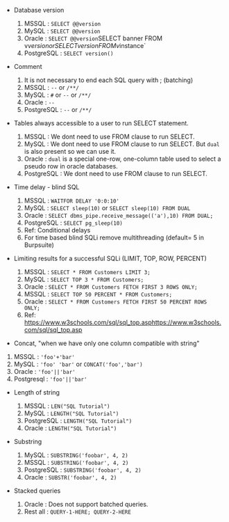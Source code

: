 - Database version

  1. MSSQL : `SELECT @@version`
  2. MySQL : `SELECT @@version`
  3. Oracle : `SELECT @@version`SELECT banner FROM v$version or SELECT version FROM v$instance`
  4. PostgreSQL : `SELECT version()`

- Comment

  1. It is not necessary to end each SQL query with ; (batching)
  2. MSSQL : `--` or `/**/`
  3. MySQL : `#` or `--` or `/**/`
  4. Oracle : `--`
  5. PostgreSQL : `--` or `/**/`

- Tables always accessible to a user to run SELECT statement.

  1. MSSQL : We dont need to use FROM clause to run SELECT.
  2. MySQL : We dont need to use FROM clause to run SELECT. But `dual` is also present so we can use it.
  3. Oracle : `dual` is a special one-row, one-column table used to select a pseudo row in oracle databases.
  4. PostgreSQL : We dont need to use FROM clause to run SELECT.

- Time delay - blind SQL

  1. MSSQL : `WAITFOR DELAY '0:0:10'`
  2. MySQL : `SELECT sleep(10)` or  `SELECT sleep(10) FROM DUAL`
  3. Oracle : `SELECT dbms_pipe.receive_message(('a'),10) FROM DUAL;`
  4. PostgreSQL : `SELECT pg_sleep(10)`
  5. Ref: Conditional delays
  6. For time based blind SQLi remove multithreading (default= 5 in Burpsuite)

- Limiting results for a successful SQLi (LIMIT, TOP, ROW, PERCENT)

  1. MSSQL : `SELECT * FROM Customers LIMIT 3;`
  2. MySQL : `SELECT TOP 3 * FROM Customers;`
  3. Oracle : `SELECT * FROM Customers FETCH FIRST 3 ROWS ONLY;`
  4. MSSQL : `SELECT TOP 50 PERCENT * FROM Customers;`
  5. Oracle : `SELECT * FROM Customers FETCH FIRST 50 PERCENT ROWS ONLY;`
  6. Ref: https://www.w3schools.com/sql/sql_top.asphttps://www.w3schools.com/sql/sql_top.asp

- Concat, "when we have only one column compatible with string"

1.  MSSQL : `'foo'+'bar'`
2.  MySQL : `'foo' 'bar'` or `CONCAT('foo','bar')`
3.  Oracle : `'foo'||'bar'`
4.  Postgresql : `'foo'||'bar'`

- Length of string

  1. MSSQL : `LEN("SQL Tutorial")`
  2. MySQL : `LENGTH("SQL Tutorial")`
  3. PostgreSQL : `LENGTH("SQL Tutorial")`
  4. Oracle : `LENGTH("SQL Tutorial")`

- Substring

  1. MySQL : `SUBSTRING('foobar', 4, 2)`
  2. MSSQL : `SUBSTRING('foobar', 4, 2)`
  3. PostgreSQL : `SUBSTRING('foobar', 4, 2)`
  4. Oracle : `SUBSTR('foobar', 4, 2)`

- Stacked queries
  1. Oracle : Does not support batched queries.
  2. Rest all : `QUERY-1-HERE; QUERY-2-HERE`
